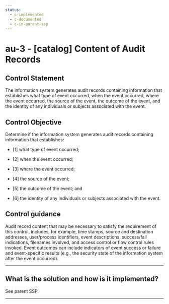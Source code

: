 ```yaml
---
status:
  - c-implemented
  - c-documented
  - c-in-parent-ssp
---
```


# au-3 - \[catalog\] Content of Audit Records

## Control Statement

The information system generates audit records containing information that establishes what type of event occurred, when the event occurred, where the event occurred, the source of the event, the outcome of the event, and the identity of any individuals or subjects associated with the event.

## Control Objective

Determine if the information system generates audit records containing information that establishes:

- \[1\] what type of event occurred;

- \[2\] when the event occurred;

- \[3\] where the event occurred;

- \[4\] the source of the event;

- \[5\] the outcome of the event; and

- \[6\] the identity of any individuals or subjects associated with the event.

## Control guidance

Audit record content that may be necessary to satisfy the requirement of this control, includes, for example, time stamps, source and destination addresses, user/process identifiers, event descriptions, success/fail indications, filenames involved, and access control or flow control rules invoked. Event outcomes can include indicators of event success or failure and event-specific results (e.g., the security state of the information system after the event occurred).

______________________________________________________________________

## What is the solution and how is it implemented?

See parent SSP.

______________________________________________________________________
